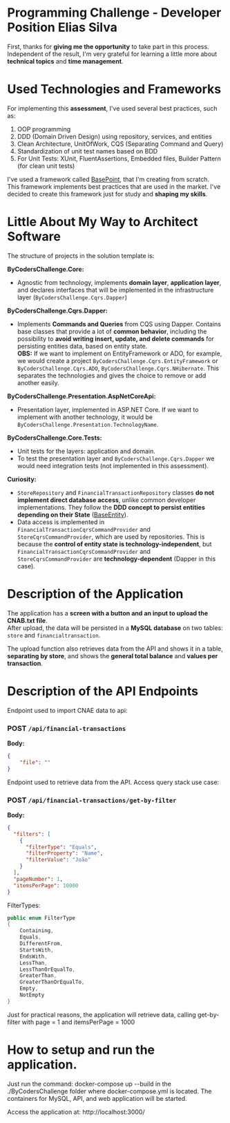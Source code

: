 # Programming Challenge - Developer Position Elias Silva

First, thanks for **giving me the opportunity** to take part in this process.  
Independent of the result, I'm very grateful for learning a little more about **technical topics** and **time management**.

# Used Technologies and Frameworks

For implementing this **assessment**, I've used several best practices, such as:

1. OOP programming  
2. DDD (Domain Driven Design) using repository, services, and entities  
3. Clean Architecture, UnitOfWork, CQS (Separating Command and Query)  
4. Standardization of unit test names based on BDD  
5. For Unit Tests: XUnit, FluentAssertions, Embedded files, Builder Pattern (for clean unit tests)

I've used a framework called [BasePoint](https://basepointweb.io/), that I'm creating from scratch.  
This framework implements best practices that are used in the market. I've decided to create this framework just for study and **shaping my skills**.

# Little About My Way to Architect Software

The structure of projects in the solution template is:

**ByCodersChallenge.Core:**  
- Agnostic from technology, implements **domain layer**, **application layer**, and declares interfaces that will be implemented in the infrastructure layer (`ByCodersChallenge.Cqrs.Dapper`)

**ByCodersChallenge.Cqrs.Dapper:**  
- Implements **Commands and Queries** from CQS using Dapper. Contains base classes that provide a lot of **common behavior**, including the possibility to **avoid writing insert, update, and delete commands** for persisting entities data, based on entity state.  
  **OBS:** If we want to implement on EntityFramework or ADO, for example, we would create a project `ByCodersChallenge.Cqrs.EntityFramework` or `ByCodersChallenge.Cqrs.ADO`, `ByCodersChallenge.Cqrs.NHibernate`. This separates the technologies and gives the choice to remove or add another easily.

**ByCodersChallenge.Presentation.AspNetCoreApi:**  
- Presentation layer, implemented in ASP.NET Core. If we want to implement with another technology, it would be `ByCodersChallenge.Presentation.TechnologyName`.  

**ByCodersChallenge.Core.Tests:**  
- Unit tests for the layers: application and domain.  
- To test the presentation layer and `ByCodersChallenge.Cqrs.Dapper` we would need integration tests (not implemented in this assessment).

**Curiosity:**  
- `StoreRepository` and `FinancialTransactionRepository` classes **do not implement direct database access**, unlike common developer implementations. They follow the **DDD concept to persist entities depending on their State** ([BaseEntity](https://basepointweb.io/base-entity/)).  
- Data access is implemented in `FinancialTransactionCqrsCommandProvider` and `StoreCqrsCommandProvider`, which are used by repositories. This is because the **control of entity state is technology-independent**, but `FinancialTransactionCqrsCommandProvider` and `StoreCqrsCommandProvider` are **technology-dependent** (Dapper in this case).

# Description of the Application

The application has a **screen with a button and an input to upload the CNAB.txt file**.  
After upload, the data will be persisted in a **MySQL database** on two tables: `store` and `financialtransaction`.  

The upload function also retrieves data from the API and shows it in a table, **separating by store**, and shows the **general total balance** and **values per transaction**.

# Description of the API Endpoints

Endpoint used to import CNAE data to api:
### POST `/api/financial-transactions`

**Body:**
```json
{
    "file": ""
}
```

Endpoint used to retrieve data from the API. Access query stack use case:
### POST `/api/financial-transactions/get-by-filter`

**Body:**
```json
{
  "filters": [
    {
      "filterType": "Equals",
      "filterProperty": "Name",
      "filterValue": "João"
    }
  ],
  "pageNumber": 1,
  "itemsPerPage": 10000
}
```

FilterTypes:

```csharp
public enum FilterType
{
    Containing,
    Equals,
    DifferentFrom,
    StartsWith,
    EndsWith,
    LessThan,
    LessThanOrEqualTo,
    GreaterThan,
    GreaterThanOrEqualTo,
    Empty,
    NotEmpty
}
```

Just for practical reasons, the application will retrieve data, calling get-by-filter with page = 1 and itemsPerPage = 1000

# How to setup and run the application.
Just run the command:
docker-compose up --build in the ./ByCodersChallenge folder where docker-compose.yml is located. The containers for MySQL, API, and web application will be started.

Access the application at: http://localhost:3000/